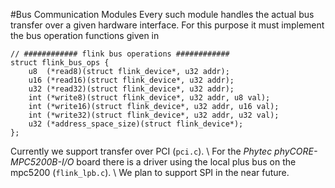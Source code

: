 #Bus Communication Modules
Every such module handles the actual bus transfer over a given hardware interface. For this purpose it must implement the bus operation functions given in 

```
// ############ flink bus operations ############
struct flink_bus_ops {
	u8  (*read8)(struct flink_device*, u32 addr);
	u16 (*read16)(struct flink_device*, u32 addr);
	u32 (*read32)(struct flink_device*, u32 addr);
	int (*write8)(struct flink_device*, u32 addr, u8 val);
	int (*write16)(struct flink_device*, u32 addr, u16 val);
	int (*write32)(struct flink_device*, u32 addr, u32 val);
	u32 (*address_space_size)(struct flink_device*);
};
```

Currently we support transfer over PCI (`pci.c`). \\
For the *Phytec phyCORE-MPC5200B-I/O* board there is a driver using the local plus bus on the mpc5200 (`flink_lpb.c`). \\
We plan to support SPI in the near future.

